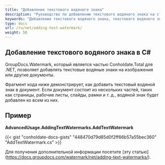 ```yaml
---
title: "Добавление текстового водяного знака"
description: "Руководство по добавлению текстового водяного знака на страницы документа или изображения в C# с помощью GroupDocs.Watermark, который является частью Conholdate.Total для .NET."
keywords: "Добавление текстового водяного знака, текстового водяного знака, добавление текстового водяного знака в С#"
type: docs
url: /ru/net/adding-text-watermark/
weight: 50
---
```


## Добавление текстового водяного знака в C#

GroupDocs.Watermark, который является частью Conholdate.Total для .NET, позволяет добавлять текстовые водяные знаки на изображения или другие документы.

Фрагмент кода ниже демонстрирует, как добавить текстовый водяной знак в документ. Если документ состоит из нескольких частей, таких как страницы, рабочие листы, слайды, рамки и т. д., водяной знак будет добавлен ко всем из них.


## Пример
**AdvancedUsage.AddingTextWatermarks.AddTextWatermark**


{{< gist "conholdate-docs-gists" "448470d79d85d0f2ff66b57a55bec360" "AddTextWatermark.cs" >}}

Для получения дополнительной информации посетите [эту статью] (https://docs.groupdocs.com/watermark/net/adding-text-watermarks/).









